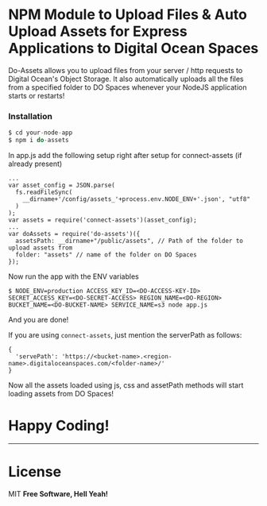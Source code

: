 # NPM Module to Upload Files & Auto Upload Assets for Express Applications to Digital Ocean Spaces

Do-Assets allows you to upload files from your server / http requests to Digital Ocean's Object Storage.
It also automatically uploads all the files from a specified folder to DO Spaces whenever your NodeJS application starts or restarts!

### Installation

```js
$ cd your-node-app
$ npm i do-assets
```
In app.js add the following setup right after setup for connect-assets (if already present)
```
...
var asset_config = JSON.parse(
  fs.readFileSync(
    __dirname+'/config/assets_'+process.env.NODE_ENV+'.json', "utf8"
  )
);
var assets = require('connect-assets')(asset_config);
...
var doAssets = require('do-assets')({
  assetsPath: __dirname+"/public/assets", // Path of the folder to upload assets from
  folder: "assets" // name of the folder on DO Spaces
});
```
Now run the app with the ENV variables
```
$ NODE_ENV=production ACCESS_KEY_ID=<DO-ACCESS-KEY-ID> SECRET_ACCESS_KEY=<DO-SECRET-ACCESS> REGION_NAME=<DO-REGION> BUCKET_NAME=<DO-BUCKET-NAME> SERVICE_NAME=s3 node app.js
```
And you are done!

If you are using ```connect-assets```, just mention the serverPath as follows:
```
{ 
  'servePath': 'https://<bucket-name>.<region-name>.digitaloceanspaces.com/<folder-name>/'
}
```
Now all the assets loaded using js, css and assetPath methods will start loading assets from DO Spaces!
# Happy Coding!
----
# License

MIT
**Free Software, Hell Yeah!**
